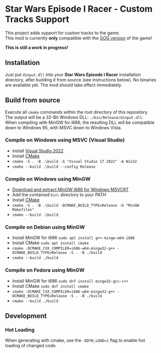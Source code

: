 # Star Wars Episode I Racer - Custom Tracks Support

This project adds support for custom tracks to the game.   
This mod is currently **only** compatible with the [GOG version](https://www.gog.com/de/game/star_wars_episode_i_racer) of the game!  
  
**This is still a work in progress!**

## Installation
Just put `dinput.dll` into your **Star Wars Episode I Racer** installation directory, after building it from source (see instructions below). No binaries are available yet. The mod should take effect immediately.

## Build from source
Execute all `cmake` commands within the root directory of this repository.  
The output will be a 32-Bit Windows DLL: `./bin/Release/dinput.dll`.  
When compiling with MinGW for i686, the resulting DLL will be compatible down to Windows 95, with MSVC down to Windows Vista.

### Compile on Windows using MSVC (Visual Studio)
- Install [Visual Studio 2022](https://visualstudio.microsoft.com/vs/community/)
- Install [CMake](https://cmake.org/download/)
- `cmake -S . -B .\build -G "Visual Studio 17 2022" -A Win32`
- `cmake --build .\build --config Release`

### Compile on Windows using MinGW
- [Download and extract MinGW i686 for Windows MSVCRT](https://www.mingw-w64.org/downloads/#mingw-builds)
- Add the contained `bin\` directory to your PATH
- Install [CMake](https://cmake.org/download/)
- `cmake -S . -B .\build -DCMAKE_BUILD_TYPE=Release -G "MinGW Makefiles"`
- `cmake --build .\build`

### Compile on Debian using MinGW
- Install MinGW for i686 `sudo apt install g++-mingw-w64-i686`
- Install CMake `sudo apt install cmake`
- `cmake -DCMAKE_CXX_COMPILER=i686-w64-mingw32-g++ -DCMAKE_BUILD_TYPE=Release -S . -B ./build`
- `cmake --build ./build`

### Compile on Fedora using MinGW
- Install MinGW for i686 `sudo dnf install mingw32-gcc-c++`
- Install CMake `sudo dnf install cmake`
- `cmake -DCMAKE_CXX_COMPILER=i686-w64-mingw32-g++ -DCMAKE_BUILD_TYPE=Release -S . -B ./build`
- `cmake --build ./build`

## Development
### Hot Loading
When generating with cmake, use the `-DDYN_LOAD=1` flag to enable hot loading of changed code.